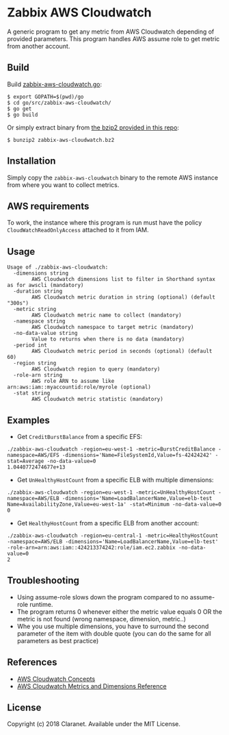 # Zabbix AWS Cloudwatch

A generic program to get any metric from AWS Cloudwatch depending of provided parameters.
This program handles AWS assume role to get metric from another account.

## Build

Build [zabbix-aws-cloudwatch.go](zabbix-aws-cloudwatch.go):

    $ export GOPATH=$(pwd)/go
    $ cd go/src/zabbix-aws-cloudwatch/
    $ go get
    $ go build

Or simply extract binary from [the bzip2 provided in this repo](https://bitbucket.org/morea/zabbix/downloads/zabbix-aws-cloudwatch.bz2):

    $ bunzip2 zabbix-aws-cloudwatch.bz2

## Installation

Simply copy the `zabbix-aws-cloudwatch` binary to the remote AWS instance from where you want to collect metrics.

## AWS requirements

To work, the instance where this program is run must have the policy `CloudWatchReadOnlyAccess` attached to it from IAM.

## Usage

```
Usage of ./zabbix-aws-cloudwatch:
  -dimensions string
        AWS Cloudwatch dimensions list to filter in Shorthand syntax as for awscli (mandatory)
  -duration string
        AWS Cloudwatch metric duration in string (optional) (default "300s")
  -metric string
        AWS Cloudwatch metric name to collect (mandatory)
  -namespace string
        AWS Cloudwatch namespace to target metric (mandatory)
  -no-data-value string
        Value to returns when there is no data (mandatory)
  -period int
        AWS Cloudwatch metric period in seconds (optional) (default 60)
  -region string
        AWS Cloudwatch region to query (mandatory)
  -role-arn string
        AWS role ARN to assume like arn:aws:iam::myaccountid:role/myrole (optional)
  -stat string
        AWS Cloudwatch metric statistic (mandatory)
```

## Examples

* Get `CreditBurstBalance` from a specific EFS:

```
./zabbix-aws-cloudwatch -region=eu-west-1 -metric=BurstCreditBalance -namespace=AWS/EFS -dimensions='Name=FileSystemId,Value=fs-42424242' -stat=Average -no-data-value=0
1.0440772474677e+13
```

* Get `UnHealthyHostCount` from a specific ELB with multiple dimensions:

```
./zabbix-aws-cloudwatch -region=eu-west-1 -metric=UnHealthyHostCount -namespace=AWS/ELB -dimensions='Name=LoadBalancerName,Value=elb-test Name=AvailabilityZone,Value=eu-west-1a' -stat=Minimum -no-data-value=0
0
```

* Get `HealthyHostCount` from a specific ELB from another account:

```
./zabbix-aws-cloudwatch -region=eu-central-1 -metric=HealthyHostCount -namespace=AWS/ELB -dimensions='Name=LoadBalancerName,Value=elb-test' -role-arn=arn:aws:iam::424213374242:role/iam.ec2.zabbix -no-data-value=0
2
```

## Troubleshooting

* Using assume-role slows down the program compared to no assume-role runtime.
* The program returns 0 whenever either the metric value equals 0 OR the metric is not found (wrong namespace, dimension, metric..)
* Whe you use multiple dimensions, you have to surround the second parameter of the item with double quote (you can do the same for all parameters as best practice)

## References

* [AWS Cloudwatch Concepts](https://docs.aws.amazon.com/AmazonCloudWatch/latest/monitoring/cloudwatch_concepts.html)
* [AWS Cloudwatch Metrics and Dimensions Reference](https://docs.aws.amazon.com/AmazonCloudWatch/latest/monitoring/CW_Support_For_AWS.html)

## License

Copyright (c) 2018 Claranet. Available under the MIT License.
